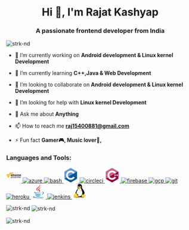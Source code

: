 <h1 align="center">Hi 👋, I'm Rajat Kashyap</h1>

<h3 align="center">A passionate frontend developer from India</h3>

<p align="left"> <img src="https://komarev.com/ghpvc/?username=strk-nd&label=Profile%20views&color=0e75b6&style=flat" alt="strk-nd" /> </p>

- 🔭 I’m currently working on **Android development & Linux kernel Development**

- 🌱 I’m currently learning **C++,Java & Web Development**

- 👯 I’m looking to collaborate on **Android development & Linux kernel Development**

- 🤝 I’m looking for help with **Linux kernel Development**

- 💬 Ask me about **Anything**

- 📫 How to reach me **raj15400881@gmail.com**

- ⚡ Fun fact **Gamer🎮, Music lover🎵,**

<h3 align="left">Languages and Tools:</h3>

<p align="left"> <a href="https://aws.amazon.com" target="_blank"> <img src="https://raw.githubusercontent.com/devicons/devicon/master/icons/amazonwebservices/amazonwebservices-original-wordmark.svg" alt="aws" width="40" height="40"/> </a> <a href="https://azure.microsoft.com/en-in/" target="_blank"> <img src="https://www.vectorlogo.zone/logos/microsoft_azure/microsoft_azure-icon.svg" alt="azure" width="40" height="40"/> </a> <a href="https://www.gnu.org/software/bash/" target="_blank"> <img src="https://www.vectorlogo.zone/logos/gnu_bash/gnu_bash-icon.svg" alt="bash" width="40" height="40"/> </a> <a href="https://www.cprogramming.com/" target="_blank"> <img src="https://raw.githubusercontent.com/devicons/devicon/master/icons/c/c-original.svg" alt="c" width="40" height="40"/> </a> <a href="https://circleci.com" target="_blank"> <img src="https://www.vectorlogo.zone/logos/circleci/circleci-icon.svg" alt="circleci" width="40" height="40"/> </a> <a href="https://www.w3schools.com/cpp/" target="_blank"> <img src="https://raw.githubusercontent.com/devicons/devicon/master/icons/cplusplus/cplusplus-original.svg" alt="cplusplus" width="40" height="40"/> </a> <a href="https://firebase.google.com/" target="_blank"> <img src="https://www.vectorlogo.zone/logos/firebase/firebase-icon.svg" alt="firebase" width="40" height="40"/> </a> <a href="https://cloud.google.com" target="_blank"> <img src="https://www.vectorlogo.zone/logos/google_cloud/google_cloud-icon.svg" alt="gcp" width="40" height="40"/> </a> <a href="https://git-scm.com/" target="_blank"> <img src="https://www.vectorlogo.zone/logos/git-scm/git-scm-icon.svg" alt="git" width="40" height="40"/> </a> <a href="https://heroku.com" target="_blank"> <img src="https://www.vectorlogo.zone/logos/heroku/heroku-icon.svg" alt="heroku" width="40" height="40"/> </a> <a href="https://www.java.com" target="_blank"> <img src="https://raw.githubusercontent.com/devicons/devicon/master/icons/java/java-original.svg" alt="java" width="40" height="40"/> </a> <a href="https://www.jenkins.io" target="_blank"> <img src="https://www.vectorlogo.zone/logos/jenkins/jenkins-icon.svg" alt="jenkins" width="40" height="40"/> </a> <a href="https://www.linux.org/" target="_blank"> <img src="https://raw.githubusercontent.com/devicons/devicon/master/icons/linux/linux-original.svg" alt="linux" width="40" height="40"/> </a> </p>

<p><img align="left" src="https://github-readme-stats.vercel.app/api/top-langs?username=strk-nd&show_icons=true&locale=en&layout=compact" alt="strk-nd" /></p>

<p>&nbsp;<img align="center" src="https://github-readme-stats.vercel.app/api?username=strk-nd&show_icons=true&theme=tokyonight&locale=en" alt="strk-nd" /></p>

<p><img align="center" src="https://github-readme-streak-stats.herokuapp.com/?user=strk-nd&theme=highcontrast" alt="strk-nd" /></p>

